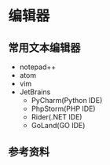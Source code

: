 # 编辑器
## 常用文本编辑器
- notepad++
- atom
- vim
- JetBrains
  - PyCharm(Python IDE)
  - PhpStorm(PHP IDE)
  - Rider(.NET IDE)
  - GoLand(GO IDE)
## 参考资料
